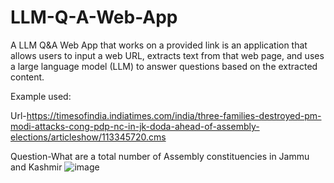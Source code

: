 # LLM-Q-A-Web-App
A LLM Q&amp;A Web App that works on a provided link is an application that allows users to input a web URL, extracts text from that web page, and uses a large language model (LLM) to answer questions based on the extracted content. 

Example used:

Url-https://timesofindia.indiatimes.com/india/three-families-destroyed-pm-modi-attacks-cong-pdp-nc-in-jk-doda-ahead-of-assembly-elections/articleshow/113345720.cms

Question-What are a total number of Assembly constituencies in Jammu and Kashmir
![image](https://github.com/user-attachments/assets/b179797b-7074-4553-b4c4-d7d1cf300e6f)

